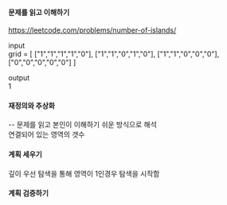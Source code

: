 #### 문제를 읽고 이해하기
https://leetcode.com/problems/number-of-islands/

input</br>
grid = [
  ["1","1","1","1","0"],
  ["1","1","0","1","0"],
  ["1","1","0","0","0"],
  ["0","0","0","0","0"]
]

output</br>
1


#### 재정의와 추상화<br>
-- 문제를 읽고 본인이 이해하기 쉬운 방식으로 해석<br>
연결되어 있는 영역의 갯수

#### 계획 세우기<br>
깊이 우선 탐색을 통해 영역이 1인경우 탐색을 시작함

#### 계획 검증하기
